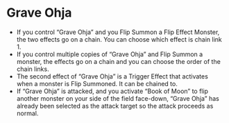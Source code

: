 # Grave Ohja

*   If you control “Grave Ohja” and you Flip Summon a Flip Effect Monster, the two effects go on a chain. You can choose which effect is chain link 1.
*   If you control multiple copies of “Grave Ohja” and Flip Summon a monster, the effects go on a chain and you can choose the order of the chain links.
*   The second effect of “Grave Ohja” is a Trigger Effect that activates when a monster is Flip Summoned. It can be chained to.
*   If “Grave Ohja” is attacked, and you activate “Book of Moon” to flip another monster on your side of the field face-down, “Grave Ohja” has already been selected as the attack target so the attack proceeds as normal.
